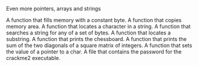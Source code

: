 Even more pointers, arrays and strings

 A function that fills memory with a constant byte.
 A function that copies memory area.
 A function that locates a character in a string.
 A function that searches a string for any of a set of bytes.
 A function that locates a substring.
 A function that prints the chessboard.
 A function that prints the sum of the two diagonals of a square matrix of integers.
 A function that sets the value of a pointer to a char.
 A file that contains the password for the crackme2 executable.


